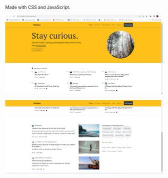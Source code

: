 Made with CSS and JavaScript.


![alt text](https://raw.githubusercontent.com/sanemerginn/bootstrap-medium-clone/main/gorsel/Ekran%20g%C3%B6r%C3%BCnt%C3%BCs%C3%BC%202023-11-01%20230605.png)



![alt text](https://raw.githubusercontent.com/sanemerginn/bootstrap-medium-clone/main/gorsel/Ekran%20g%C3%B6r%C3%BCnt%C3%BCs%C3%BC%202023-11-01%20230642.png)

